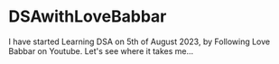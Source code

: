 # DSAwithLoveBabbar
I have started Learning DSA on 5th of August 2023, by Following Love Babbar on Youtube. 
Let's see where it takes me... 
